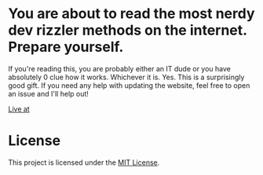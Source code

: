 # You are about to read the most nerdy dev rizzler methods on the internet. Prepare yourself.

If you're reading this, you are probably either an IT dude or you have absolutely 0 clue how it works. Whichever it is. Yes. This is a surprisingly good gift. If you need any help with updating the website, feel free to open an issue and I'll help out!

[Live at](https://rosy.diogopcastelos.pt)

# License

This project is licensed under the [MIT License](LICENSE).
